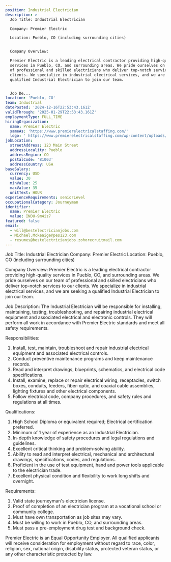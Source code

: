 ```yaml
---
position: Industrial Electrician
description: >-
  Job Title: Industrial Electrician

  Company: Premier Electric

  Location: Pueblo, CO (including surrounding cities)


  Company Overview:

  Premier Electric is a leading electrical contractor providing high-quality
  services in Pueblo, CO, and surrounding areas. We pride ourselves on our team
  of professional and skilled electricians who deliver top-notch services to our
  clients. We specialize in industrial electrical services, and we are seeking a
  qualified Industrial Electrician to join our team.


  Job De...
location: 'Pueblo, CO'
team: Industrial
datePosted: '2024-12-16T22:53:43.161Z'
validThrough: '2025-01-29T22:53:43.161Z'
employmentType: FULL_TIME
hiringOrganization:
  name: Premier Electric
  sameAs: 'https://www.premierelectricalstaffing.com/'
  logo: ' https://www.premierelectricalstaffing.com/wp-content/uploads/2020/05/Premier-Electrical-Staffing-logo.png'
jobLocation:
  streetAddress: 123 Main Street
  addressLocality: Pueblo
  addressRegion: CO
  postalCode: '81003'
  addressCountry: USA
baseSalary:
  currency: USD
  value: 30
  minValue: 25
  maxValue: 35
  unitText: HOUR
experienceRequirements: seniorLevel
occupationalCategory: Journeyman
identifier:
  name: Premier Electric
  value: INDU-9m4iz7
featured: false
email:
  - will@bestelectricianjobs.com
  - Michael.Mckeaige@pes123.com
  - resumes@bestelectricianjobs.zohorecruitmail.com
---
```




Job Title: Industrial Electrician
Company: Premier Electric
Location: Pueblo, CO (including surrounding cities)

Company Overview:
Premier Electric is a leading electrical contractor providing high-quality services in Pueblo, CO, and surrounding areas. We pride ourselves on our team of professional and skilled electricians who deliver top-notch services to our clients. We specialize in industrial electrical services, and we are seeking a qualified Industrial Electrician to join our team.

Job Description:
The Industrial Electrician will be responsible for installing, maintaining, testing, troubleshooting, and repairing industrial electrical equipment and associated electrical and electronic controls. They will perform all work in accordance with Premier Electric standards and meet all safety requirements.

Responsibilities:
1. Install, test, maintain, troubleshoot and repair industrial electrical equipment and associated electrical controls.
2. Conduct preventive maintenance programs and keep maintenance records.
3. Read and interpret drawings, blueprints, schematics, and electrical code specifications.
4. Install, examine, replace or repair electrical wiring, receptacles, switch boxes, conduits, feeders, fiber-optic, and coaxial cable assemblies, lighting fixtures and other electrical components.
5. Follow electrical code, company procedures, and safety rules and regulations at all times.

Qualifications:
1. High School Diploma or equivalent required; Electrical certification preferred.
2. Minimum of 1 year of experience as an Industrial Electrician.
3. In-depth knowledge of safety procedures and legal regulations and guidelines.
4. Excellent critical thinking and problem-solving ability.
5. Ability to read and interpret electrical, mechanical and architectural drawings, specifications, codes, and regulations.
6. Proficient in the use of test equipment, hand and power tools applicable to the electrician trade.
7. Excellent physical condition and flexibility to work long shifts and overnight.

Requirements:
1. Valid state journeyman's electrician license.
2. Proof of completion of an electrician program at a vocational school or community college.
3. Must have own transportation as job sites may vary.
4. Must be willing to work in Pueblo, CO, and surrounding areas.
5. Must pass a pre-employment drug test and background check.

Premier Electric is an Equal Opportunity Employer. All qualified applicants will receive consideration for employment without regard to race, color, religion, sex, national origin, disability status, protected veteran status, or any other characteristic protected by law.
